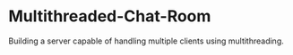 # Multithreaded-Chat-Room

Building a server capable of handling multiple clients using multithreading.
